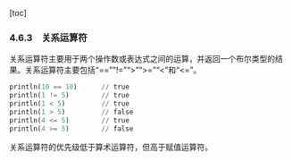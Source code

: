 [toc]

### 4.6.3　关系运算符

关系运算符主要用于两个操作数或表达式之间的运算，并返回一个布尔类型的结果。关系运算符主要包括“==”“!=”“>”“>=”“<”和“<=”。

```python
println(10 == 10)      // true
println(1 != 5)        // true
println(1 < 5)         // true
println(1 > 5)         // false
println(4 <= 5)        // true
println(4 >= 5)        // false
```

关系运算符的优先级低于算术运算符，但高于赋值运算符。

